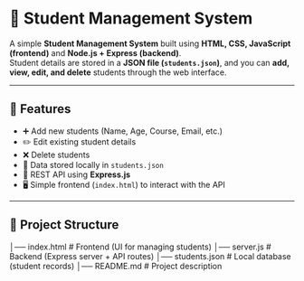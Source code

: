 # 📘 Student Management System  

A simple **Student Management System** built using **HTML, CSS, JavaScript (frontend)** and **Node.js + Express (backend)**.  
Student details are stored in a **JSON file (`students.json`)**, and you can **add, view, edit, and delete** students through the web interface.  

---

## 🚀 Features  
- ➕ Add new students (Name, Age, Course, Email, etc.)  
- ✏️ Edit existing student details  
- ❌ Delete students  
- 📂 Data stored locally in `students.json`  
- 🔄 REST API using **Express.js**  
- 🖥️ Simple frontend (`index.html`) to interact with the API  

---

## 📂 Project Structure  

│── index.html # Frontend (UI for managing students)
│── server.js # Backend (Express server + API routes)
│── students.json # Local database (student records)
│── README.md # Project description
